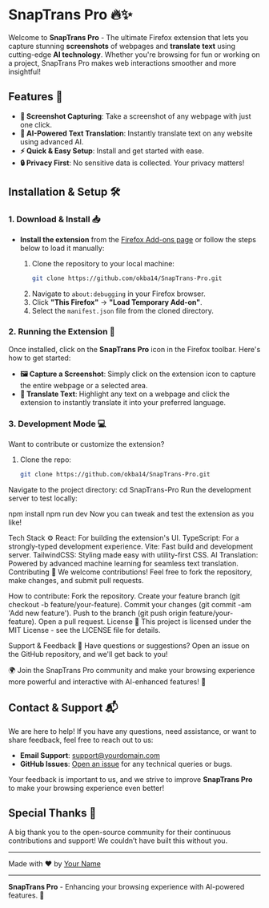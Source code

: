 # SnapTrans Pro 🔥✨

Welcome to **SnapTrans Pro** - The ultimate Firefox extension that lets you capture stunning **screenshots** of webpages and **translate text** using cutting-edge **AI technology**. Whether you're browsing for fun or working on a project, SnapTrans Pro makes web interactions smoother and more insightful!

## Features 🌟

- **📸 Screenshot Capturing**: Take a screenshot of any webpage with just one click.
- **💬 AI-Powered Text Translation**: Instantly translate text on any website using advanced AI.
- **⚡ Quick & Easy Setup**: Install and get started with ease.
- **🔒 Privacy First**: No sensitive data is collected. Your privacy matters!
  
## Installation & Setup 🛠️

### 1. Download & Install 📥

- **Install the extension** from the [Firefox Add-ons page](https://addons.mozilla.org/en-US/firefox/) or follow the steps below to load it manually:
  
  1. Clone the repository to your local machine:
     ```bash
     git clone https://github.com/okba14/SnapTrans-Pro.git
     ```
  2. Navigate to `about:debugging` in your Firefox browser.
  3. Click **"This Firefox"** → **"Load Temporary Add-on"**.
  4. Select the `manifest.json` file from the cloned directory.

### 2. Running the Extension 🚀

Once installed, click on the **SnapTrans Pro** icon in the Firefox toolbar. Here's how to get started:

- **🖼 Capture a Screenshot**: Simply click on the extension icon to capture the entire webpage or a selected area.
- **💬 Translate Text**: Highlight any text on a webpage and click the extension to instantly translate it into your preferred language.

### 3. Development Mode 💻

Want to contribute or customize the extension?

1. Clone the repo:
   ```bash
   git clone https://github.com/okba14/SnapTrans-Pro.git
Navigate to the project directory:
cd SnapTrans-Pro
Run the development server to test locally:

npm install
npm run dev
Now you can tweak and test the extension as you like!

Tech Stack ⚙️
React: For building the extension's UI.
TypeScript: For a strongly-typed development experience.
Vite: Fast build and development server.
TailwindCSS: Styling made easy with utility-first CSS.
AI Translation: Powered by advanced machine learning for seamless text translation.
Contributing 🤝
We welcome contributions! Feel free to fork the repository, make changes, and submit pull requests.

How to contribute:
Fork the repository.
Create your feature branch (git checkout -b feature/your-feature).
Commit your changes (git commit -am 'Add new feature').
Push to the branch (git push origin feature/your-feature).
Open a pull request.
License 📜
This project is licensed under the MIT License - see the LICENSE file for details.

Support & Feedback 💬
Have questions or suggestions? Open an issue on the GitHub repository, and we'll get back to you!

🌍 Join the SnapTrans Pro community and make your browsing experience more powerful and interactive with AI-enhanced features! 🚀


## Contact & Support 📬

We are here to help! If you have any questions, need assistance, or want to share feedback, feel free to reach out to us:

- **Email Support**: [support@yourdomain.com](mailto:techokba@gmail.com)
- **GitHub Issues**: [Open an issue](https://github.com/okba14/SnapTrans-Pro/issues) for any technical queries or bugs.

Your feedback is important to us, and we strive to improve **SnapTrans Pro** to make your browsing experience even better!

## Special Thanks 🙏

A big thank you to the open-source community for their continuous contributions and support! We couldn’t have built this without you.

---

Made with ❤️ by [Your Name](https://github.com/okba14)

---

**SnapTrans Pro** - Enhancing your browsing experience with AI-powered features. 🚀
